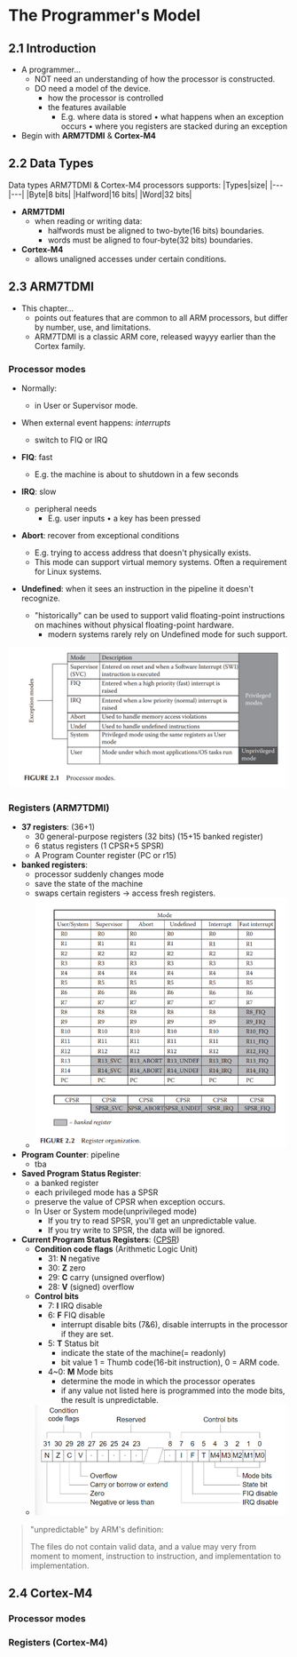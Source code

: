 # The Programmer's Model
## 2.1 Introduction
- A programmer...
  - NOT need an understanding of how the processor is constructed.
  - DO need a model of the device.
    - how the processor is controlled
    - the features available
      - E.g. where data is stored • what happens when an exception occurs • where you registers are stacked during an exception
- Begin with **ARM7TDMI** & **Cortex-M4**

## 2.2 Data Types
Data types ARM7TDMI & Cortex-M4 processors supports:
|Types|size|
|---|---|
|Byte|8 bits|
|Halfword|16 bits|
|Word|32 bits|

- **ARM7TDMI**
  - when reading or writing data:
    - halfwords must be aligned to two-byte(16 bits) boundaries.
    - words must be aligned to four-byte(32 bits) boundaries.
- **Cortex-M4**
  - allows unaligned accesses under certain conditions.

## 2.3 ARM7TDMI
- This chapter...
  - points out features that are common to all ARM processors, but differ by number, use, and limitations.
  - ARM7TDMI is a classic ARM core, released wayyy earlier than the Cortex family.

### Processor modes
- Normally:
  - in User or Supervisor mode.
- When external event happens: *interrupts*
  - switch to FIQ or IRQ

- **FIQ**: fast
  - E.g. the machine is about to shutdown in a few seconds
- **IRQ**: slow
  - peripheral needs
    - E.g. user inputs • a key has been pressed
- **Abort**: recover from exceptional conditions
  - E.g. trying to access address that doesn't physically exists.
  - This mode can support virtual memory systems. Often a requirement for Linux systems.
- **Undefined**: when it sees an instruction in the pipeline it doesn't recognize.
  - "historically" can be used to support valid floating-point instructions on machines without physical floating-point hardware.
    - modern systems rarely rely on Undefined mode for such support. 

![Processor-Modes](./attachments/Processor-Modes.png)

### Registers (ARM7TDMI)
- **37 registers**: (36+1)
  - 30 general-purpose registers (32 bits) (15+15 banked register)
  - 6 status registers (1 CPSR+5 SPSR)
  - A Program Counter register (PC or r15)
- **banked registers**:
  - processor suddenly changes mode 
  - save the state of the machine
  - swaps certain registers -> access fresh registers.
  - ![Register organization](./attachments/Register-Organization.png)
- **Program Counter**: pipeline
  - tba
- **Saved Program Status Register**:
  - a banked register
  - each privileged mode has a SPSR
  - preserve the value of CPSR when exception occurs.
  - In User or System mode(unprivileged mode)
    - If you try to read SPSR, you'll get an unpredictable value.
    - If you try write to SPSR, the data will be ignored.
- **Current Program Status Registers**: ([CPSR](/ARM-ASM/CPSR.md))
  - **Condition code flags** (Arithmetic Logic Unit)
    - 31: **N** negative
    - 30: **Z** zero
    - 29: **C** carry (unsigned overflow)
    - 28: **V** (signed) overflow
  - **Control bits**
    - 7: **I** IRQ disable
    - 6: **F** FIQ disable
      - interrupt disable bits (7&6), disable interrupts in the processor if they are set.
    - 5: **T** Status bit
      - indicate the state of the machine(= readonly)
      - bit value 1 = Thumb code(16-bit instruction), 0 = ARM code.
    - 4~0: **M** Mode bits
      - determine the mode in which the processor operates
      - if any value not listed here is programmed into the mode bits, the result is unpredictable.
  - ![CPSR](./attachments/ARM7TDMI-CPSR.png)

> "unpredictable" by ARM's definition:
> 
>The files do not contain valid data, and a value may very from moment to moment, instruction to instruction, and implementation to implementation.
## 2.4 Cortex-M4

### Processor modes
### Registers (Cortex-M4)